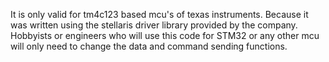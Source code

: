 It is only valid for tm4c123 based mcu's of texas instruments. Because it was written using the stellaris driver library provided by the company.
Hobbyists or engineers who will use this code for STM32 or any other mcu will only need to change the data and command sending functions.
